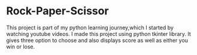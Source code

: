 # Rock-Paper-Scissor
This project is part of my python learning journey,which I started by watching youtube videos.
I made this project using python tkinter library.
It gives three option to choose and also displays score as well as either you win or lose.

